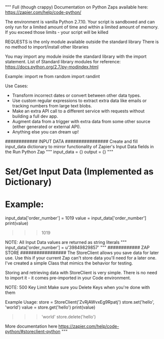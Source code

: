 """
Full (though crappy) Documentation on Python Zaps available here:
https://zapier.com/help/code-python/

The environment is vanilla Python 2.7.10. Your script is sandboxed
and can only run for a limited amount of time and within a limited
amount of memory. If you exceed those limits - your script will be
killed

REQUESTS is the only module available outside the standard library
There is no method to import/install other libraries

You may import any module inside the standard library with the import
statement. List of Standard library modules for reference:
https://docs.python.org/2.7/py-modindex.html

Example:
import re
from random import randint


Use Cases:
- Transform incorrect dates or convert between other data types.
- Use custom regular expressions to extract extra data like emails
  or tracking numbers from large text blobs.
- Make an extra API call to a different service with requests
  without building a full dev app.
- Augment data from a trigger with extra data from some other source
  (either generated or external API).
- Anything else you can dream up!



############ INPUT DATA ################
Create and fill input_data dictionary to mirror functionality of
Zapier's Input Data fields in the Run Python Zap
"""
input_data = {}
output = {}
"""
# Set/Get Input Data (Implemented as Dictionary)
# Example:
input_data['order_number'] = 1019
value = input_data['order_number']
print(value)
>>> 1019

NOTE: All Input Data values are returned as string literals
"""
input_data['order_number'] = u'39849829857'
"""
############ ZAP STORE #################
The StoreClient allows you save data for later use. Use this if
your current Zap can't store data you'll need for a later one.
I've created a simple Class that mimics the behavior for testing.

Storing and retrieving data with StoreClient is very simple.
There is no need to import it - it comes pre-imported in your Code environment.

NOTE: 500 Key Limit
Make sure you Delete Keys when you're done with them

Example Usage:
store = StoreClient('ZvRjAWvxEg9Rpatj')
store.set('hello', 'world')
value = store.get('hello')
print(value)
>>> 'world'
store.delete('hello')

More documentation here
https://zapier.com/help/code-python/#storeclient-python
"""
